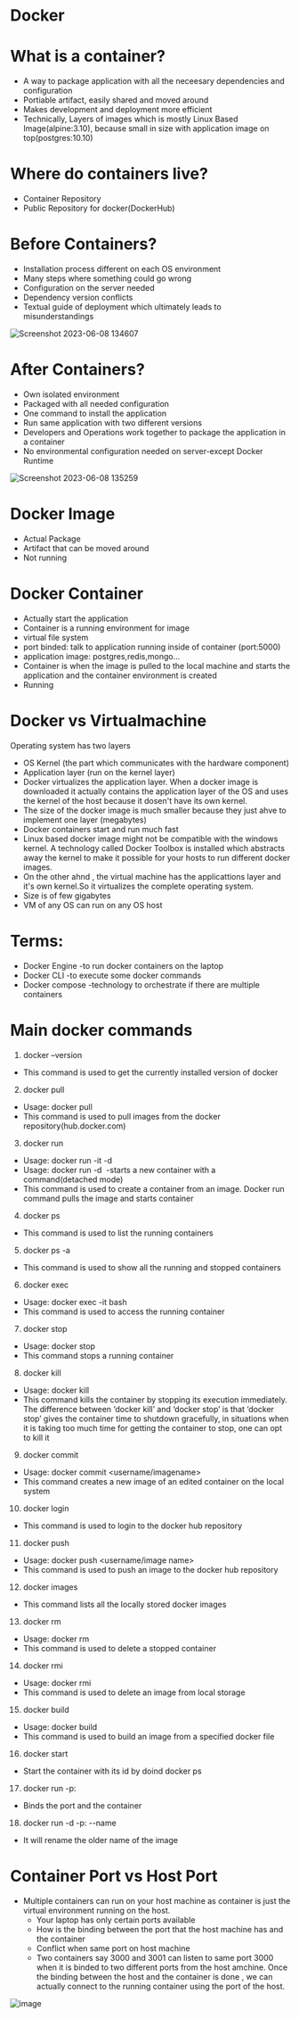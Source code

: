 # Docker
# What is a container?
* A way to package application with all the neceesary dependencies and configuration
* Portiable artifact, easily shared and moved around
* Makes development and deployment more efficient
* Technically, Layers of images which is mostly Linux Based Image(alpine:3.10), because small in size with application image on top(postgres:10.10)
# Where do containers live?
* Container Repository 
* Public Repository for docker(DockerHub)
# Before Containers?
* Installation process different on each OS environment
* Many steps where something could go wrong
* Configuration on the server needed
* Dependency version conflicts
* Textual guide of deployment which ultimately leads to misunderstandings

![Screenshot 2023-06-08 134607](https://github.com/Sinha321/Docker/assets/116704941/d745303d-65f0-44f2-8112-0b56cc983785)

# After Containers?
* Own isolated environment
* Packaged with all needed configuration
* One command to install the application
* Run same application with two different versions
* Developers and Operations work together to package the application in a container 
* No environmental configuration needed on server-except Docker Runtime

![Screenshot 2023-06-08 135259](https://github.com/Sinha321/Docker/assets/116704941/f05dee4b-84cf-4287-8ecd-c1121e612221)
# Docker Image 
* Actual Package
* Artifact that can be moved around 
* Not running
# Docker Container
* Actually start the application
* Container is a running environment for image
* virtual file system
* port binded: talk to application running inside of container (port:5000)
* application image: postgres,redis,mongo...
* Container is when the image is pulled to the local machine and starts the application and the container environment is created
* Running
# Docker vs Virtualmachine
Operating system has two layers
* OS Kernel (the part which communicates with the hardware component)
* Application layer (run on the kernel layer)
* Docker virtualizes the application layer. When a docker image is downloaded it actually contains the application layer of the OS and uses the kernel of the host because it dosen't have its own kernel.
* The size of the docker image is much smaller because they just ahve to implement one layer (megabytes)
* Docker containers start and run much fast
* Linux based docker image might not be compatible with the windows kernel. A technology called Docker Toolbox is installed which abstracts away the kernel to make it possible for your hosts to run different docker images.
* On the other ahnd , the virtual machine has the applicattions layer and it's own kernel.So it virtualizes the complete operating system.
* Size is of few gigabytes
* VM of any OS can run on any OS host
# Terms:
* Docker Engine -to run docker containers on the laptop
* Docker CLI -to execute some docker commands
* Docker compose -technology to orchestrate if there are multiple containers
# Main docker commands 
1. docker –version
* This command is used to get the currently installed version of docker
2. docker pull
* Usage: docker pull <image name>
* This command is used to pull images from the docker repository(hub.docker.com)
3. docker run
* Usage: docker run -it -d <image name>
* Usage: docker run  -d <image name> -starts a new container with a command(detached mode)
* This command is used to create a container from an image. Docker run command pulls the image and starts container
4. docker ps
* This command is used to list the running containers
5. docker ps -a
* This command is used to show all the running and stopped containers
6. docker exec
* Usage: docker exec -it <container id> bash
* This command is used to access the running container
7. docker stop
* Usage: docker stop <container id>
* This command stops a running container
8. docker kill
* Usage: docker kill <container id>
* This command kills the container by stopping its execution immediately. The difference between ‘docker kill’ and ‘docker stop’ is that ‘docker stop’ gives the container time to shutdown gracefully, in situations when it is taking too much time for getting the container to stop, one can opt to kill it
9. docker commit
* Usage: docker commit <conatainer id> <username/imagename>
* This command creates a new image of an edited container on the local system
10. docker login
* This command is used to login to the docker hub repository
11. docker push
* Usage: docker push <username/image name>
* This command is used to push an image to the docker hub repository
12.  docker images
* This command lists all the locally stored docker images
13. docker rm
* Usage: docker rm <container id>
* This command is used to delete a stopped container
14. docker rmi
* Usage: docker rmi <image-id>
* This command is used to delete an image from local storage
15. docker build
* Usage: docker build <path to docker file>
* This command is used to build an image from a specified docker file
16. docker start <container id>
* Start the container with its id by doind docker ps
17. docker run -p<port name of laptop>:<container port>
* Binds the port and the container
18. docker run -d -p<port name of laptop>:<container port> --name <new name> <older name>
* It will rename the older name of the image
# Container Port vs Host Port
* Multiple containers can run on your host machine as container is just the virtual environment running on the host.
  * Your laptop has only certain ports available
  * How is the binding between the port that the host machine has and the container
  * Conflict when same port on host machine
  * Two containers say 3000 and 3001 can listen to same port 3000 when it is binded to two different ports from the host amchine. Once the binding between the host and the container is done , we can actually connect to the running container using the port of the host.

 ![image](https://github.com/Sinha321/Docker/assets/116704941/c73a3ea9-515c-4c70-a98d-7f41aac48268)

  
